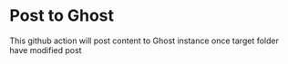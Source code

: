 # Post to Ghost

This github action will post content to Ghost instance once target folder have modified post